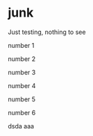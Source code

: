 # junk
Just testing, nothing to see

number 1

number 2

number 3

number 4

number 5

number 6

dsda
aaa
